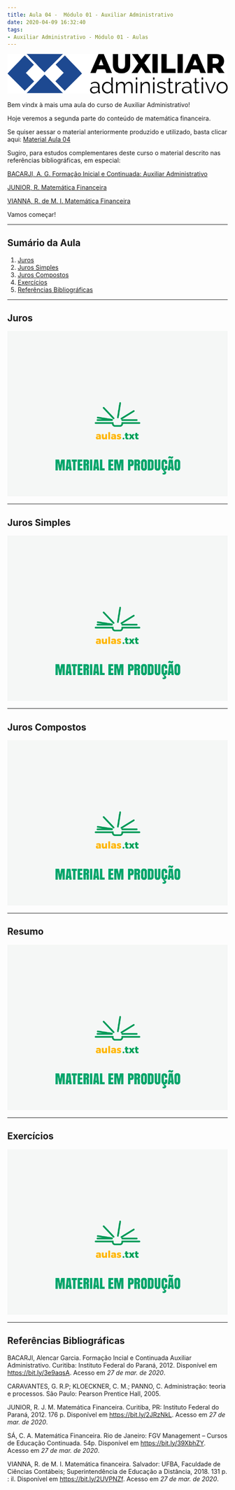 ```yaml
---
title: Aula 04 -  Módulo 01 - Auxiliar Administrativo
date: 2020-04-09 16:32:40
tags:
- Auxiliar Administrativo - Módulo 01 - Aulas
---
```


<img src="../../../../assets/media/img/cursos/logo-auxiliar-administrativo-01.png" alt="Auxiliar Administrativo" title="Auxiliar Administrativo" class="img-50  bg-white">

Bem vindx à mais uma aula do curso de Auxiliar Administrativo!

Hoje veremos a segunda parte do conteúdo de matemática financeira. 

Se quiser aessar o material anteriormente produzido e utilizado, basta clicar aqui:  <a href="../../../../assets/content/administracao/modulo-01/04 - Resumo - Aula 04 e 05.pdf" target="_blank"><i class="icofont-download"></i> Material Aula 04</a>

Sugiro, para estudos complementares deste curso o material descrito nas referências bibliográficas, em especial:

[BACARJI, A. G. Formação Inicial e Continuada: Auxiliar Administrativo](https://bit.ly/3e9aqsA)

[JUNIOR, R. Matemática Financeira](https://bit.ly/2JRzNkL)

[VIANNA, R. de M. I. Matemática Financeira](https://bit.ly/2UVPNZf)

Vamos começar!

---
## Sumário da Aula

1. [Juros](#Juros)
2. [Juros Simples](#Juros-Simples)
3. [Juros Compostos](#Juros-Compostos)
4. [Exercícios](#Exercicios)
5. [Referências Bibliográficas](#Referencias-Bibliograficas)

---

## Juros

![Material em Produção](../../../../assets/media/img/wallpapers/producao.gif)

---

## Juros Simples

![Material em Produção](../../../../assets/media/img/wallpapers/producao.gif)

---

## Juros Compostos

![Material em Produção](../../../../assets/media/img/wallpapers/producao.gif)

---

## Resumo

![Material em Produção](../../../../assets/media/img/wallpapers/producao.gif)

---

## Exercícios

![Material em Produção](../../../../assets/media/img/wallpapers/producao.gif)

---

## Referências Bibliográficas

BACARJI, Alencar Garcia. Formação Incial e Continuada Auxiliar Administrativo. Curitiba: Instituto Federal do Paraná, 2012.  Disponível em <https://bit.ly/3e9aqsA>. Acesso em *27 de mar. de 2020*.

CARAVANTES, G. R.P; KLOECKNER, C. M.; PANNO, C. Administração: teoria e processos. São Paulo: Pearson Prentice Hall, 2005.

JUNIOR, R. J. M. Matemática Financeira. Curitiba, PR: Instituto Federal do Paraná, 2012. 176 p. Disponível em <https://bit.ly/2JRzNkL>. Acesso em *27 de mar. de 2020*.

SÁ, C. A.  Matemática Financeira. Rio de Janeiro: FGV Management – Cursos de Educação Continuada. 54p. Disponível em <https://bit.ly/39XbhZY>. Acesso em *27 de mar. de 2020*.

VIANNA, R. de M. I.  Matemática financeira. Salvador: UFBA, Faculdade de Ciências Contábeis; Superintendência de Educação a Distância, 2018. 131 p. : il. Disponível em <https://bit.ly/2UVPNZf>. Acesso em *27 de mar. de 2020*.